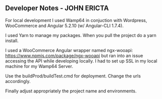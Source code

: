 ## Developer Notes - JOHN ERICTA

For local development I used Wamp64 in conjuction with Wordpress, WooCommerce and Angular 5.2.10 (w/ Angular-CLI 1.7.4).

I used Yarn to manage my packages. When you pull the project do a yarn install.

I used a WooCommerce Angular wrapper named ngx-wooapi: https://www.npmjs.com/package/ngx-wooapi but ran into an issue accessing the API while developing locally. I had to set up SSL in my local machine for my Wamp64 Server.

Use the buildProd/buildTest.cmd for deployment. Change the urls accordingly.

Finally adjust appropriately the project name and environments.